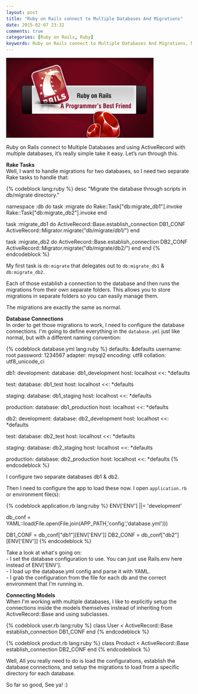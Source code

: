```yaml
---
layout: post
title: "Ruby on Rails connect to Multiple Databases And Migrations"
date: 2015-02-07 23:32
comments: true
categories: [Ruby on Rails, Ruby]
keywords: Ruby on Rails connect to Multiple Databases And Migrations, Multiple Databases And Migrations, Rails connect to Multiple Databases And Migrations, Rails connect to Multiple Databases, Ruby on Rails connect to Multiple Databases
---
```


<p>
  <img src="/images/ruby_on_rails.png" width="400" alt="Ruby on Rails connect to Multiple Databases And Migrations" />
</p>

<p>
  Ruby on Rails connect to Multiple Databases and using ActiveRecord with multiple databases, it’s really simple take it easy. Let’s run through this.
</p>

<p>
  <strong>Rake Tasks</strong><br/>
   Well, I want to handle migrations for two databases, so I need two separate Rake tasks to handle that:
</p>

{% codeblock lang:ruby %}
desc "Migrate the database through scripts in db/migrate directory."

namespace :db do
  task :migrate do
    Rake::Task["db:migrate_db1"].invoke
    Rake::Task["db:migrate_db2"].invoke
  end

  task :migrate_db1 do
    ActiveRecord::Base.establish_connection DB1_CONF
    ActiveRecord::Migrator.migrate("db/migrate/db1/")
  end

  task :migrate_db2 do
    ActiveRecord::Base.establish_connection DB2_CONF
    ActiveRecord::Migrator.migrate("db/migrate/db2/")
  end
end
{% endcodeblock %}

<p>
  My first task is <code>db:migrate</code> that delegates out to <code>db:migrate_db1</code> & <code>db:migrate_db2</code>.
</p>

<p>
  Each of those establish a connection to the database and then runs the migrations from their own separate folders. This allows you to store migrations in separate folders so you can easily manage them.
</p>

<p>
  The migrations are exactly the same as normal.
</p>

<p>
  <strong>Database Connections</strong><br/>
  In order to get those migrations to work, I need to configure the database connections. I'm going to define everything in the <code>database.yml</code> just like normal, but with a different naming convention:
</p>

{% codeblock database.yml lang:ruby %}
defaults: &defaults
  username: root
  password: 1234567
  adapter: mysql2
  encoding: utf8
  collation: utf8_unicode_ci

db1:
  development:
    database: db1_development
    host: localhost
    <<: *defaults

  test:
    database: db1_test
    host: localhost
    <<: *defaults

  staging:
    database: db1_staging
    host: localhost
    <<: *defaults

  production:
    database: db1_production
    host: localhost
    <<: *defaults

db2:
  development:
    database: db2_development
    host: localhost
    <<: *defaults

  test:
    database: db2_test
    host: localhost
    <<: *defaults

  staging:
    database: db2_staging
    host: localhost
    <<: *defaults

  production:
    database: db2_production
    host: localhost
    <<: *defaults
{% endcodeblock %}

<p>
  I configure two separate databases db1 & db2.
</p>

<p>
  Then I need to configure the app to load these now. I open <code>application.rb</code> or environment file(s):
</p>

{% codeblock application.rb lang:ruby %}
ENV['ENV'] ||= 'development'

db_conf = YAML::load(File.open(File.join(APP_PATH,'config','database.yml')))

DB1_CONF = db_conf["db1"][ENV['ENV']]
DB2_CONF = db_conf["db2"][ENV['ENV']]
{% endcodeblock %}

<p>
  Take a look at what's going on:<br/>
  - I set the database configuration to use. You can just use Rails.env here instead of ENV['ENV'].<br/>
  - I load up the database.yml config and parse it with YAML.<br/>
  - I grab the configuration from the file for each db and the correct environment that I'm running in.<br/>
</p>

<p>
  <strong>Connecting Models</strong><br/>
  When I'm working with multiple databases, I like to explicitly setup the connections inside the models themselves instead of inheriting from ActiveRecord::Base and using subclasses.
</p>

{% codeblock user.rb lang:ruby %}
class User < ActiveRecord::Base
  establish_connection DB1_CONF
end
{% endcodeblock %}

{% codeblock product.rb lang:ruby %}
class Product < ActiveRecord::Base
  establish_connection DB2_CONF
end
{% endcodeblock %}

<p>
  Well, All you really need to do is load the configurations, establish the database connections, and setup the migrations to load from a specific directory for each database.
</p>

<p>
  So far so good, See ya! :)
</p>